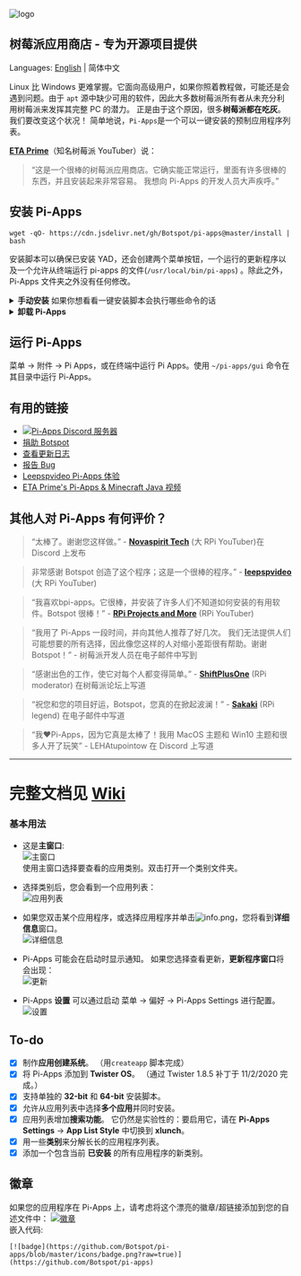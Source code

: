 ![logo](https://github.com/Botspot/pi-apps/blob/master/icons/proglogo.png?raw=true)
## 树莓派应用商店 - 专为开源项目提供
Languages: [English](./README.md) | 简体中文

Linux 比 Windows 更难掌握。它面向高级用户，如果你照着教程做，可能还是会遇到问题。由于 `apt` 源中缺少可用的软件，因此大多数树莓派所有者从未充分利用树莓派来发挥其完整 PC 的潜力。
正是由于这个原因，很多**树莓派都在吃灰**。我们要改变这个状况！
简单地说，`Pi-Apps`是一个可以一键安装的预制应用程序列表。

**[ETA Prime](https://www.youtube.com/watch?v=oqNWJ52DLes)**（知名树莓派 YouTuber）说：

> “这是一个很棒的树莓派应用商店。它确实能正常运行，里面有许多很棒的东西，并且安装起来非常容易。
> 我想向 Pi-Apps 的开发人员大声疾呼。”

## 安装 Pi-Apps
```
wget -qO- https://cdn.jsdelivr.net/gh/Botspot/pi-apps@master/install | bash
```
安装脚本可以确保已安装 YAD，还会创建两个菜单按钮，一个运行的更新程序以及一个允许从终端运行 pi-apps 的文件(`/usr/local/bin/pi-apps`) 。除此之外，Pi-Apps 文件夹之外没有任何修改。

<details>
<summary><b>手动安装</b> 如果你想看看一键安装脚本会执行哪些命令的话</summary>
手动安装 Pi-Apps:
 
```
git clone https://github.com/Botspot/pi-apps
~/pi-apps/install
```
</details>

<details>
<summary><b>卸载 Pi-Apps</b></summary>
卸载 Pi-Apps:

```
~/pi-apps/uninstall
```
</details>

## 运行 Pi-Apps

菜单 -> 附件 -> Pi Apps，或在终端中运行 Pi Apps。使用 `~/pi-apps/gui` 命令在其目录中运行 Pi-Apps。
## 有用的链接
- [![Pi-Apps Discord 服务器](https://img.shields.io/discord/770629697909424159.svg?color=7289da&label=Pi-Apps%20Discord%20server&logo=discord)](https://discord.gg/RXSTvaUvuu)
- [捐助 Botspot](https://paypal.me/josephmarchand)
- [查看更新日志](https://github.com/Botspot/pi-apps/blob/master/CHANGELOG.md)
- [报告 Bug](https://github.com/Botspot/pi-apps/issues/new)
- [Leepspvideo Pi-Apps 体验](https://www.youtube.com/watch?v=zxyWQ3FV98I)
- [ETA Prime's Pi-Apps & Minecraft Java 视频](https://www.youtube.com/watch?v=oqNWJ52DLes)

## 其他人对 Pi-Apps 有何评价？
> “太棒了。谢谢您这样做。” - **[Novaspirit Tech](youtube.com/novaspirittech)** (大 RPi YouTuber)在 Discord 上发布

> 非常感谢 Botspot 创造了这个程序；这是一个很棒的程序。” - **[leepspvideo](https://www.youtube.com/watch?v=zxyWQ3FV98I)** (大 RPi YouTuber)

> “我喜欢bpi-apps。它很棒，并安装了许多人们不知道如何安装的有用软件。Botspot 很棒！” - **[RPi Projects and More](https://www.youtube.com/channel/UCkv0fW0EIUTKw6pYEnTjTbQ)** (RPi YouTuber)

> “我用了 Pi-Apps 一段时间，并向其他人推荐了好几次。
> 我们无法提供人们可能想要的所有选择，因此像您这样的人对缩小差距很有帮助。谢谢 Botspot！” - 树莓派开发人员在电子邮件中写到

> “感谢出色的工作，使它对每个人都变得简单。” - [**ShiftPlusOne**](https://www.raspberrypi.org/forums/viewtopic.php?f=63&t=290329&p=1755860#p1755857) (RPi moderator) 在树莓派论坛上写道

> “祝您和您的项目好运，Botspot，您真的在掀起波澜！” - **[Sakaki](https://github.com/sakaki-)** (RPi legend) 在电子邮件中写道

> “我❤️Pi-Apps，因为它真是太棒了！我用 MacOS 主题和 Win10 主题和很多人开了玩笑” - LEHAtupointow 在 Discord 上写道

<hr>

# 完整文档见 [Wiki](https://github.com/Botspot/pi-apps/wiki) 

### 基本用法
- 这是**主窗口**:  
![主窗口](https://github.com/Botspot/pi-apps/blob/master/icons/screenshots/main%20window.png?raw=true)  
使用主窗口选择要查看的应用类别。双击打开一个类别文件夹。  
- 选择类别后，您会看到一个应用列表：  
![应用列表](https://github.com/Botspot/pi-apps/blob/master/icons/screenshots/app%20list.png?raw=true)  

- 如果您双击某个应用程序，或选择应用程序并单击![info.png](https://raw.githubusercontent.com/Botspot/pi-apps/master/icons/info.png)，您将看到**详细信息**窗口。  
![详细信息](https://github.com/Botspot/pi-apps/blob/master/icons/screenshots/details%20window.png?raw=true)  
- Pi-Apps 可能会在启动时显示通知。 如果您选择查看更新，**更新程序窗口**将会出现：  
![更新](https://github.com/Botspot/pi-apps/blob/master/icons/screenshots/updates%20available.png?raw=true)  
- Pi-Apps **设置** 可以通过启动 菜单 -> 偏好 -> Pi-Apps Settings 进行配置。  
![设置](https://github.com/Botspot/pi-apps/blob/master/icons/screenshots/settings.png?raw=true)  

## To-do

- [X] 制作**应用创建系统**。 （用`createapp` 脚本完成）
- [X] 将 Pi-Apps 添加到 **Twister OS**。 （通过 Twister 1.8.5 补丁于 11/2/2020 完成。）
- [X] 支持单独的 **32-bit** 和 **64-bit** 安装脚本。
- [X] 允许从应用列表中选择**多个应用**并同时安装。
- [X] 应用列表增加**搜索功能**。 它仍然是实验性的：要启用它，请在 **Pi-Apps Settings** -> **App List Style** 中切换到 **xlunch**。
- [X] 用一些**类别**来分解长长的应用程序列表。
- [X] 添加一个包含当前 **已安装** 的所有应用程序的新类别。

## 徽章
如果您的应用程序在 Pi-Apps 上，请考虑将这个漂亮的徽章/超链接添加到您的自述文件中：
[![徽章](https://github.com/Botspot/pi-apps/blob/master/icons/badge.png?raw=true)](https://github.com/Botspot/pi-apps)  
嵌入代码:  
```
[![badge](https://github.com/Botspot/pi-apps/blob/master/icons/badge.png?raw=true)](https://github.com/Botspot/pi-apps)  
```
